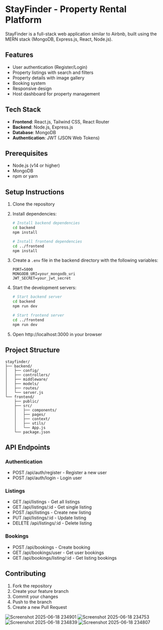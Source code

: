 # StayFinder - Property Rental Platform

StayFinder is a full-stack web application similar to Airbnb, built using the MERN stack (MongoDB, Express.js, React, Node.js).

## Features

- User authentication (Register/Login)
- Property listings with search and filters
- Property details with image gallery
- Booking system
- Responsive design
- Host dashboard for property management

## Tech Stack

- **Frontend**: React.js, Tailwind CSS, React Router
- **Backend**: Node.js, Express.js
- **Database**: MongoDB
- **Authentication**: JWT (JSON Web Tokens)

## Prerequisites

- Node.js (v14 or higher)
- MongoDB
- npm or yarn

## Setup Instructions

1. Clone the repository
2. Install dependencies:
   ```bash
   # Install backend dependencies
   cd backend
   npm install

   # Install frontend dependencies
   cd ../frontend
   npm install
   ```

3. Create a `.env` file in the backend directory with the following variables:
   ```
   PORT=5000
   MONGODB_URI=your_mongodb_uri
   JWT_SECRET=your_jwt_secret
   
   ```

4. Start the development servers:
   ```bash
   # Start backend server
   cd backend
   npm run dev

   # Start frontend server
   cd ../frontend
   npm run dev
   ```

5. Open http://localhost:3000 in your browser

## Project Structure

```
stayfinder/
├── backend/
│   ├── config/
│   ├── controllers/
│   ├── middleware/
│   ├── models/
│   ├── routes/
│   └── server.js
└── frontend/
    ├── public/
    ├── src/
    │   ├── components/
    │   ├── pages/
    │   ├── context/
    │   ├── utils/
    │   └── App.js
    └── package.json
```

## API Endpoints

### Authentication
- POST /api/auth/register - Register a new user
- POST /api/auth/login - Login user

### Listings
- GET /api/listings - Get all listings
- GET /api/listings/:id - Get single listing
- POST /api/listings - Create new listing
- PUT /api/listings/:id - Update listing
- DELETE /api/listings/:id - Delete listing

### Bookings
- POST /api/bookings - Create booking
- GET /api/bookings/user - Get user bookings
- GET /api/bookings/listing/:id - Get listing bookings

## Contributing

1. Fork the repository
2. Create your feature branch
3. Commit your changes
4. Push to the branch
5. Create a new Pull Request 

![Screenshot 2025-06-18 234901](https://github.com/user-attachments/assets/f00d6100-8536-440f-b2d6-3f57f9c9d46c)
![Screenshot 2025-06-18 234753](https://github.com/user-attachments/assets/4070aaea-5e88-4a65-bf92-658318e436aa)
![Screenshot 2025-06-18 234839](https://github.com/user-attachments/assets/0fe8548a-e24b-464d-a958-3e2e50635c41)
![Screenshot 2025-06-18 234807](https://github.com/user-attachments/assets/846d3cd4-2e17-47a9-a974-f39d30731d90)



